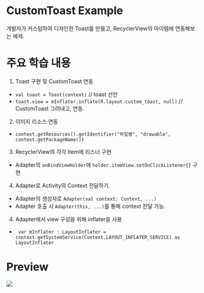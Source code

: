 ﻿# CustomToast Example

개발자가 커스텀하여 디자인한 Toast를 만들고, RecyclerView의 아이템에 연동해보는 예제.

# 주요 학습 내용

1. Toast 구현 및 CustomToast 연동

  - `val toast = Toast(context)`     // toast 선언
  - `toast.view = mInflater.inflate(R.layout.custom_toast, null)`   // CustomToast 그려내고, 연동.

2. 이미지 리소스 연동

  - `context.getResources().getIdentifier("파일명", "drawable", context.getPackageName())`

3. RecyclerView의 각각 Item에 리스너 구현

  - Adapter의 `onBindViewHolder`에 `holder.itemView.setOnClickListener{}` 구현

4. Adapter로 Activity의 Context 전달하기.

  - Adapter의 생성자로 `Adapter(val context: Context, ...)`
  - Adapter 호출 시 `Adapter(this, ...)`를 통해 context 전달 가능. 

4. Adapter에서 view 구성을 위해 inflater을 사용

  - ` var mInflater : LayoutInflater = context.getSystemService(Context.LAYOUT_INFLATER_SERVICE) as LayoutInflater` 

# Preview

![](https://github.com/danggai/Kotlin-Android-Examples/blob/master/CustomToastExample/preview.gif?raw=true)
